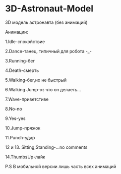 # 3D-Astronaut-Model
 
3D модель астронавта (без анимаций)

Анимации:

1.Idle-спокойствие

2.Dance-танец, типичный для робота -_-

3.Running-бег

4.Death-смерть

5.Walking-бег,но не быстрый

6.Walking Jump-хз что он делаеть...

7.Wave-приветстиве

8.No-no

9.Yes-yes

10.Jump-пряжок

11.Punch-удар

12 и 13. Sitting,Standing-...no comments

14.ThumbsUp-лайк


P.S В мобильной версии лишь часть всех анимаций
